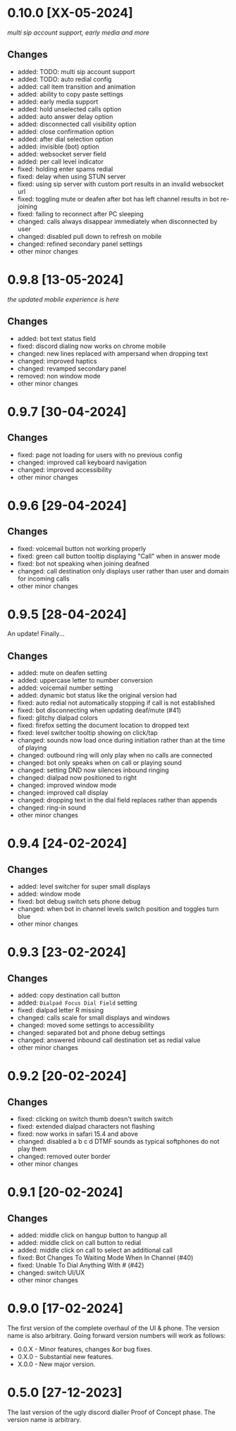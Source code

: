 # 0.10.0 [XX-05-2024]

_multi sip account support, early media and more_

## Changes

- added: TODO: multi sip account support
- added: TODO: auto redial config
- added: call item transition and animation
- added: ability to copy paste settings
- added: early media support
- added: hold unselected calls option
- added: auto answer delay option
- added: disconnected call visibility option
- added: close confirmation option
- added: after dial selection option
- added: invisible (bot) option
- added: websocket server field
- added: per call level indicator
- fixed: holding enter spams redial
- fixed: delay when using STUN server
- fixed: using sip server with custom port results in an invalid websocket url
- fixed: toggling mute or deafen after bot has left channel results in bot re-joining
- fixed: failing to reconnect after PC sleeping
- changed: calls always disappear immediately when disconnected by user 
- changed: disabled pull down to refresh on mobile
- changed: refined secondary panel settings
- other minor changes

# 0.9.8 [13-05-2024]

_the updated mobile experience is here_

## Changes

- added: bot text status field
- fixed: discord dialing now works on chrome mobile
- changed: new lines replaced with ampersand when dropping text
- changed: improved haptics
- changed: revamped secondary panel
- removed: non window mode
- other minor changes

# 0.9.7 [30-04-2024]

## Changes

- fixed: page not loading for users with no previous config
- changed: improved call keyboard navigation
- changed: improved accessibility
- other minor changes

# 0.9.6 [29-04-2024]

## Changes

- fixed: voicemail button not working properly
- fixed: green call button tooltip displaying "Call" when in answer mode
- fixed: bot not speaking when joining deafned
- changed: call destination only displays user rather than user and domain for incoming calls
- other minor changes

# 0.9.5 [28-04-2024]

An update! Finally...

## Changes

- added: mute on deafen setting
- added: uppercase letter to number conversion
- added: voicemail number setting
- added: dynamic bot status like the original version had
- fixed: auto redial not automatically stopping if call is not established
- fixed: bot disconnecting when updating deaf/mute (#41)
- fixed: glitchy dialpad colors
- fixed: firefox setting the document location to dropped text
- fixed: level switcher tooltip showing on click/tap
- changed: sounds now load once during initiation rather than at the time of playing
- changed: outbound ring will only play when no calls are connected
- changed: bot only speaks when on call or playing sound
- changed: setting DND now silences inbound ringing
- changed: dialpad now positioned to right
- changed: improved window mode
- changed: improved call display
- changed: dropping text in the dial field replaces rather than appends
- changed: ring-in sound
- other minor changes

# 0.9.4 [24-02-2024]

## Changes

- added: level switcher for super small displays
- added: window mode
- fixed: bot debug switch sets phone debug
- changed: when bot in channel levels switch position and toggles turn blue
- other minor changes

# 0.9.3 [23-02-2024]

## Changes

- added: copy destination call button
- added: `Dialpad Focus Dial Field` setting
- fixed: dialpad letter R missing
- changed: calls scale for small displays and windows
- changed: moved some settings to accessibility
- changed: separated bot and phone debug settings
- changed: answered inbound call destination set as redial value
- other minor changes

# 0.9.2 [20-02-2024]

## Changes

- fixed: clicking on switch thumb doesn't switch switch
- fixed: extended dialpad characters not flashing
- fixed: now works in safari 15.4 and above
- changed: disabled a b c d DTMF sounds as typical softphones do not play them
- changed: removed outer border
- other minor changes

# 0.9.1 [20-02-2024]

## Changes

- added: middle click on hangup button to hangup all
- added: middle click on call button to redial
- added: middle click on call to select an additional call
- fixed: Bot Changes To Waiting Mode When In Channel (#40)
- fixed: Unable To Dial Anything With # (#42)
- changed: switch UI/UX
- other minor changes

# 0.9.0 [17-02-2024]

The first version of the complete overhaul of the UI & phone. The version name is also arbitrary. Going forward version numbers will work as follows:

- 0.0.X - Minor features, changes &or bug fixes.
- 0.X.0 - Substantial new features.
- X.0.0 - New major version.

# 0.5.0 [27-12-2023]

The last version of the ugly discord dialler Proof of Concept phase. The version name is arbitrary.
